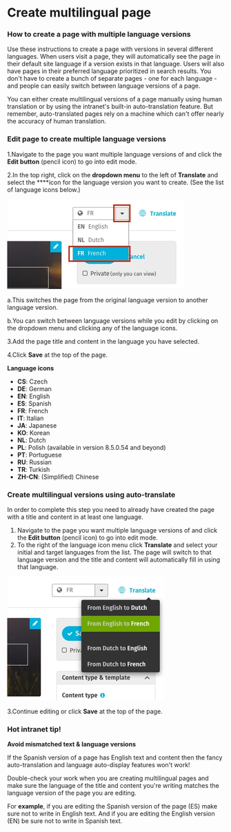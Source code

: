 # Create multilingual page



### How to create a page with multiple language versions

Use these instructions to create a page with versions in several different languages. When users visit a page, they will automatically see the page in their default site language if a version exists in that language. Users will also have pages in their preferred language prioritized in search results. You don't have to create a bunch of separate pages - one for each language - and people can easily switch between language versions of a page.  
  
You can either create multilingual versions of a page manually using human translation or by using the intranet's built-in auto-translation feature. But remember, auto-translated pages rely on a machine which can't offer nearly the accuracy of human translation.

### Edit page to create multiple language versions

1.Navigate to the page you want multiple language versions of and click the **Edit button** \(pencil icon\) to go into edit mode.

2.In the top right, click on the **dropdown menu** to the left of **Translate** and select the ****icon for the language version you want to create. \(See the list of language icons below.\) 

![](../../.gitbook/assets/1%20%2855%29.jpg)



a.This switches the page from the original language version to another language version.

b.You can switch between language versions while you edit by clicking on the dropdown menu and clicking any of the language icons.

3.Add the page title and content in the language you have selected.

4.Click **Save** at the top of the page.



**Language icons**

* **CS**: Czech
* **DE**: German
* **EN**: English
* **ES**: Spanish
* **FR**: French
* **IT**: Italian
* **JA**: Japanese
* **KO**: Korean
* **NL**: Dutch
* **PL**: Polish \(available in version 8.5.0.54 and beyond\)
* **PT**: Portuguese
* **RU**: Russian
* **TR**: Turkish
* **ZH-CN**: \(Simplified\) Chinese

### Create multilingual versions using auto-translate

In order to complete this step you need to already have created the page with a title and content in at least one language.

1. Navigate to the page you want multiple language versions of and click the **Edit button** \(pencil icon\) to go into edit mode.
2. To the right of the language icon menu click **Translate** and select your initial and target languages from the list. The page will switch to that language version and the title and content will automatically fill in using that language. 

![](../../.gitbook/assets/2%20%2842%29.jpg)



3.Continue editing or click **Save** at the top of the page.

### Hot intranet tip!

**Avoid mismatched text & language versions**

If the Spanish version of a page has English text and content then the fancy auto-translation and language auto-display features won't work!  
  
Double-check your work when you are creating multilingual pages and make sure the language of the title and content you're writing matches the language version of the page you are editing.  
  
For **example**, if you are editing the Spanish version of the page \(ES\) make sure not to write in English text. And if you are editing the English version \(EN\) be sure not to write in Spanish text.  


